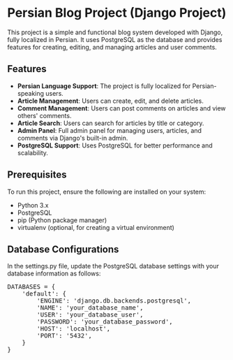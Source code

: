 # Persian Blog Project (Django Project)

This project is a simple and functional blog system developed with Django, fully localized in Persian. It uses PostgreSQL as the database and provides features for creating, editing, and managing articles and user comments.

## Features

- **Persian Language Support**: The project is fully localized for Persian-speaking users.
- **Article Management**: Users can create, edit, and delete articles.
- **Comment Management**: Users can post comments on articles and view others' comments.
- **Article Search**: Users can search for articles by title or category.
- **Admin Panel**: Full admin panel for managing users, articles, and comments via Django's built-in admin.
- **PostgreSQL Support**: Uses PostgreSQL for better performance and scalability.

## Prerequisites

To run this project, ensure the following are installed on your system:

- Python 3.x
- PostgreSQL
- pip (Python package manager)
- virtualenv (optional, for creating a virtual environment)

## Database Configurations

In the settings.py file, update the PostgreSQL database settings with your database information as follows:

<pre markdown="1">
DATABASES = {
    'default': {
        'ENGINE': 'django.db.backends.postgresql',
        'NAME': 'your_database_name',
        'USER': 'your_database_user',
        'PASSWORD': 'your_database_password',
        'HOST': 'localhost',
        'PORT': '5432',
    }
}
</pre>
